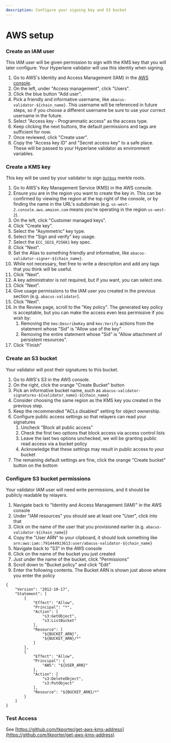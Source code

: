 ```yaml
---
description: Configure your signing key and S3 bucket
---
```


# AWS setup

### Create an IAM user

This IAM user will be given permission to sign with the KMS key that you will later configure. Your Hyperlane validator will use this identity when signing.

1. Go to AWS's Identity and Access Management (IAM) in the [AWS console](https://us-east-1.console.aws.amazon.com/iamv2/home).
2. On the left, under "Access management", click "Users".
3. Click the blue button "Add user".
4. Pick a friendly and informative username, like `abacus-validator-${chain_name}`. This username will be referenced in future steps, so if you choose a different username be sure to use your correct username in the future.
5. Select "Access key - Programmatic access" as the access type.
6. Keep clicking the next buttons, the default permissions and tags are sufficient for now.
7. Once reviewed, click "Create user".
8. Copy the "Access key ID" and "Secret access key" to a safe place. These will be passed to your Hyperlane validator as environment variables.

### Create a KMS key

This key will be used by your validator to sign [`Outbox`](../../protocol/messaging/outbox.md) merkle roots.

1. Go to AWS's Key Management Service (KMS) in the AWS console.
2. Ensure you are in the region you want to create the key in. This can be confirmed by viewing the region at the top right of the console, or by finding the name in the URL's subdomain (e.g. `us-west-2.console.aws.amazon.com` means you're operating in the region `us-west-2`).
3. On the left, click "Customer managed keys".
4. Click "Create key".
5. Select the "Asymmetric" key type.
6. Select the "Sign and verify" key usage.
7. Select the `ECC_SECG_P256K1` key spec.
8. Click "Next".
9. Set the Alias to something friendly and informative, like `abacus-validator-signer-${chain_name}`.
10. While not necessary, feel free to write a description and add any tags that you think will be useful.
11. Click "Next".
12. A key administrator is not required, but if you want, you can select one.
13. Click "Next".
14. Give usage permissions to the IAM user you created in the previous section (e.g. `abacus-validator`).
15. Click "Next".
16. In the Review page, scroll to the "Key policy". The generated key policy is acceptable, but you can make the access even less permissive if you wish by:
    1. Removing the `kms:DescribeKey` and `kms:Verify` actions from the statement whose "Sid" is "Allow use of the key"
    2. Removing the entire statement whose "Sid" is "Allow attachment of persistent resources".
17. Click "Finish"

### Create an S3 bucket

Your validator will post their signatures to this bucket.

1. Go to AWS's S3 in the AWS console.
2. On the right, click the orange "Create Bucket" button
3. Pick an informative bucket name, such as `abacus-validator-signatures-${validator_name}-${chain_name}`
4. Consider choosing the same region as the KMS key you created in the previous step.&#x20;
5. Keep the recommended "ACLs disabled" setting for object ownership.
6. Configure public access settings so that relayers can read your signatures
   1. Uncheck "Block all public access"
   2. Check the first two options that block access via access control lists
   3. Leave the last two options unchecked, we will be granting public read access via a bucket policy
   4. Acknowledge that these settings may result in public access to your bucket
7. The remaining default settings are fine, click the orange "Create bucket" button on the bottom

### Configure S3 bucket permissions

Your validator IAM user will need write permissions, and it should be publicly readable by relayers.

1. Navigate back to "Identity and Access Management (IAM)" in the AWS console
2. Under "IAM resources" you should see at least one "User", click into that
3. Click on the name of the user that you provisioned earlier (e.g. `abacus-validator-${chain_name}`)
4. Copy the "User ARN" to your clipboard, it should look something like `arn:aws:iam::791444913613:user/abacus-validator-${chain_name}`
5. Navigate back to "S3" in the AWS console
6. Click on the name of the bucket you just created
7. Just under the name of the bucket, click "Permissions"
8. Scroll down to "Bucket policy" and click "Edit"
9. Enter the following contents. The Bucket ARN is shown just above where you enter the policy

```
{
    "Version": "2012-10-17",
    "Statement": [
        {
            "Effect": "Allow",
            "Principal": "*",
            "Action": [
                "s3:GetObject",
                "s3:ListBucket"
            ],
            "Resource": [
                "${BUCKET_ARN}",
                "${BUCKET_ARN}/*"
            ]
        },
        {
            "Effect": "Allow",
            "Principal": {
                "AWS": "${USER_ARN}"
            },
            "Action": [
                "s3:DeleteObject",
                "s3:PutObject"
            ],
            "Resource": "${BUCKET_ARN}/*"
        }
    ]
}
```



### Test Access

See [https://github.com/tkporter/get-aws-kms-address](https://github.com/tkporter/get-aws-kms-address)
